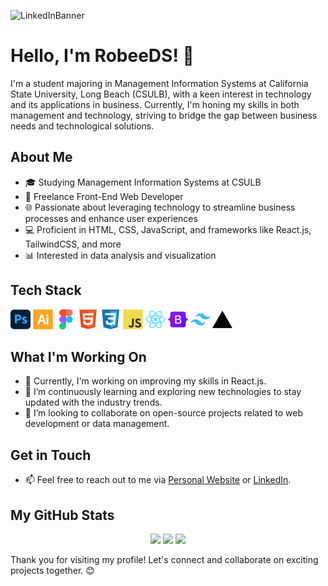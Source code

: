 ![LinkedInBanner](https://github.com/robeeds/robeeds/assets/71895118/939aba81-f0f5-41a0-a654-c0e716af39a3)

# Hello, I'm RobeeDS! 👋

I'm a student majoring in Management Information Systems at California State University, Long Beach (CSULB), with a keen interest in technology and its applications in business. Currently, I'm honing my skills in both management and technology, striving to bridge the gap between business needs and technological solutions.

## About Me

- 🎓 Studying Management Information Systems at CSULB
- 💼 Freelance Front-End Web Developer
- 🌐 Passionate about leveraging technology to streamline business processes and enhance user experiences
- 💻 Proficient in HTML, CSS, JavaScript, and frameworks like React.js, TailwindCSS, and more
- 📊 Interested in data analysis and visualization

## Tech Stack

<div>
  <img src="https://github.com/devicons/devicon/blob/master/icons/photoshop/photoshop-original.svg" alt="photoshop" height="32" />
  <img src="https://github.com/devicons/devicon/blob/master/icons/illustrator/illustrator-plain.svg" alt="illustrator" height="32" />
  <img src="https://github.com/devicons/devicon/blob/master/icons/figma/figma-original.svg" alt="figma" height="32" />
  <img src="https://github.com/devicons/devicon/blob/master/icons/html5/html5-original.svg" alt="html" height="32" />
  <img src="https://github.com/devicons/devicon/blob/master/icons/css3/css3-original.svg" alt="css" height="32" />
  <img src="https://github.com/devicons/devicon/blob/master/icons/javascript/javascript-original.svg" alt="js" height="32" />
  <img src="https://github.com/devicons/devicon/blob/master/icons/react/react-original.svg" alt="react" height="32" />
  <img src="https://github.com/devicons/devicon/blob/master/icons/bootstrap/bootstrap-original.svg" alt="bootstrap" height="32" />
  <img src="https://github.com/devicons/devicon/blob/master/icons/tailwindcss/tailwindcss-original.svg" alt="tailwind" height="32" />
  <img src="https://github.com/devicons/devicon/blob/master/icons/vercel/vercel-original.svg" alt="vercel" height="32" />
</div>

## What I'm Working On

- 🔭 Currently, I'm working on improving my skills in React.js.
- 🌱 I’m continuously learning and exploring new technologies to stay updated with the industry trends.
- 👯 I’m looking to collaborate on open-source projects related to web development or data management.

## Get in Touch

- 📫 Feel free to reach out to me via [Personal Website](https://www.robeeds.tech) or [LinkedIn](https://www.linkedin.com/in/robeeds).

## My GitHub Stats

<p align="center">
  <img src="https://github-readme-streak-stats.herokuapp.com/?user=robeeds&theme=react&hide_border=true" width="35.4%" />
  <img src="https://github-readme-stats.vercel.app/api?username=robeeds&theme=react&show_icons=true&hide_border=true&count_private=true" width="33.4%" />
  <img src="https://github-readme-stats.vercel.app/api/top-langs/?username=robeeds&theme=react&show_icons=true&hide_border=true&layout=compact" width="30%" />
</p>

Thank you for visiting my profile! Let's connect and collaborate on exciting projects together. 😊
